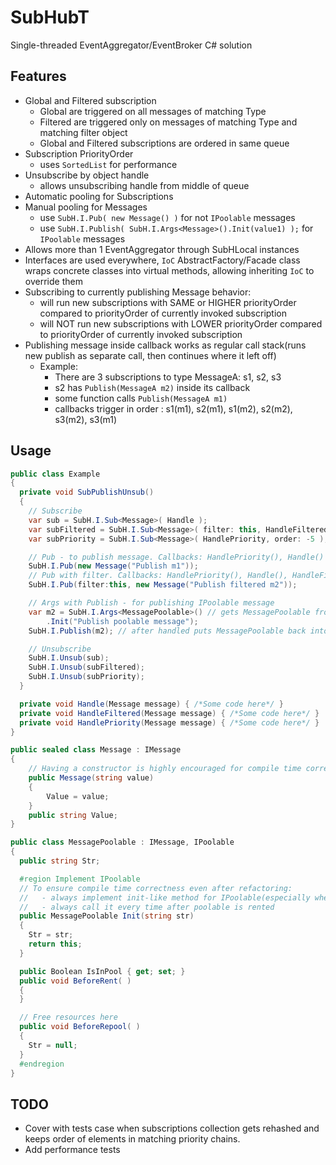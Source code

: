 # SubHubT
Single-threaded EventAggregator/EventBroker C# solution

## Features
  - Global and Filtered subscription
    - Global are triggered on all messages of matching Type
    - Filtered are triggered only on messages of matching Type and matching filter object
    - Global and Filtered subscriptions are ordered in same queue
  - Subscription PriorityOrder
    - uses `SortedList` for performance
  - Unsubscribe by object handle
    - allows unsubscribing handle from middle of queue
  - Automatic pooling for Subscriptions
  - Manual pooling for Messages
    - use `SubH.I.Pub( new Message() )` for not `IPoolable` messages
    - use `SubH.I.Publish( SubH.I.Args<Message>().Init(value1) );` for `IPoolable` messages
  - Allows more than 1 EventAggregator through SubHLocal instances
  - Interfaces are used everywhere, `IoC` AbstractFactory/Facade class wraps concrete classes into virtual methods, allowing inheriting `IoC` to override them
  - Subscribing to currently publishing Message behavior:
    - will run new subscriptions with SAME or HIGHER priorityOrder compared to priorityOrder of currently invoked subscription
    - will NOT run new subscriptions with LOWER priorityOrder compared to priorityOrder of currently invoked subscription
  - Publishing message inside callback works as regular call stack(runs new publish as separate call, then continues where it left off)
    - Example:
        - There are 3 subscriptions to type MessageA: s1, s2, s3
        - s2 has `Publish(MessageA m2)` inside its callback
        - some function calls `Publish(MessageA m1)` 
        - callbacks trigger in order : s1(m1), s2(m1), s1(m2), s2(m2), s3(m2), s3(m1)

## Usage
```csharp
public class Example
{
  private void SubPublishUnsub()
  {
    // Subscribe
    var sub = SubH.I.Sub<Message>( Handle );
    var subFiltered = SubH.I.Sub<Message>( filter: this, HandleFiltered );
    var subPriority = SubH.I.Sub<Message>( HandlePriority, order: -5 );

    // Pub - to publish message. Callbacks: HandlePriority(), Handle()
    SubH.I.Pub(new Message("Publish m1"));
    // Pub with filter. Callbacks: HandlePriority(), Handle(), HandleFiltered()
    SubH.I.Pub(filter:this, new Message("Publish filtered m2"));

    // Args with Publish - for publishing IPoolable message
    var m2 = SubH.I.Args<MessagePoolable>() // gets MessagePoolable from pool
        .Init("Publish poolable message");
    SubH.I.Publish(m2); // after handled puts MessagePoolable back into pool

    // Unsubscribe
    SubH.I.Unsub(sub);
    SubH.I.Unsub(subFiltered);
    SubH.I.Unsub(subPriority);
  }

  private void Handle(Message message) { /*Some code here*/ }
  private void HandleFiltered(Message message) { /*Some code here*/ }
  private void HandlePriority(Message message) { /*Some code here*/ }
}

public sealed class Message : IMessage
{
	// Having a constructor is highly encouraged for compile time correctness
	public Message(string value)
	{
		Value = value;
	}
	public string Value;
}

public class MessagePoolable : IMessage, IPoolable
{
  public string Str;

  #region Implement IPoolable
  // To ensure compile time correctness even after refactoring:
  //   - always implement init-like method for IPoolable(especially when no arguments)
  //   - always call it every time after poolable is rented
  public MessagePoolable Init(string str)
  {
    Str = str;
    return this;
  }

  public Boolean IsInPool { get; set; }
  public void BeforeRent( )
  {
  }

  // Free resources here
  public void BeforeRepool( )
  {
    Str = null;
  }
  #endregion
}
```

## TODO
  - Cover with tests case when subscriptions collection gets rehashed and keeps order of elements in matching priority chains.
  - Add performance tests
